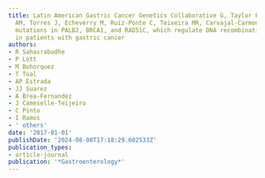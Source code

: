 ```yaml
---
title: Latin American Gastric Cancer Genetics Collaborative G, Taylor PR, Goldstein
  AM, Torres J, Echeverry M, Ruiz-Ponte C, Teixeira MR, Carvajal-Carmona LG. Germline
  mutations in PALB2, BRCA1, and RAD51C, which regulate DNA recombination repair,
  in patients with gastric cancer
authors:
- R Sahasrabudhe
- P Lott
- M Bohorquez
- T Toal
- AP Estrada
- JJ Suarez
- A Brea-Fernandez
- J Cameselle-Teijeiro
- C Pinto
- I Ramos
- ' others'
date: '2017-01-01'
publishDate: '2024-08-08T17:18:29.602533Z'
publication_types:
- article-journal
publication: '*Gastroenterology*'
---
```

